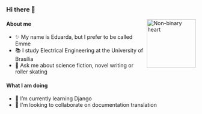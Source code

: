 ### Hi there 👋

<img align='right' alt="Non-binary heart" src="https://media.giphy.com/media/RKN7yDEExVC5t8TJPd/source.gif" width="130"/>

#### About me

- ✨ My name is Eduarda, but I prefer to be called Emme
- 📚 I study Electrical Engineering at the University of Brasília
- 💬 Ask me about science fiction, novel writing or roller skating 

#### What I am doing

- 🌱 I’m currently learning Django
- 👯 I'm looking to collaborate on  documentation translation

